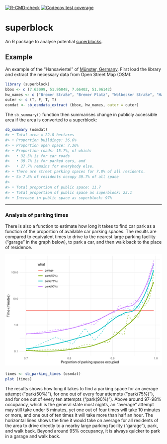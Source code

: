 <!-- README.md is generated from README.Rmd. Please edit that file -->

[![R-CMD-check](https://github.com/UrbanAnalyst/superblock/actions/workflows/R-CMD-check.yaml/badge.svg)](https://github.com/UrbanAnalyst/superblock/actions/workflows/R-CMD-check.yaml)
[![Codecov test
coverage](https://codecov.io/gh/UrbanAnalyst/superblock/graph/badge.svg)](https://app.codecov.io/gh/UrbanAnalyst/superblock)

# superblock

An R package to analyse potential
[superblocks](https://doi.org/10.1016%2Fj.cities.2024.105609).

## Example

An example of the “Hansaviertel” of [Münster,
Germany](https://www.openstreetmap.org/#map=17/51.955569/7.639795).
First load the library and extract the necessary data from Open Street
Map (OSM):

``` r
library (superblock)
bbox <- c (7.63099, 51.95048, 7.66402, 51.96142)
hw_names <- c ("Bremer Straße", "Bremer Platz", "Wolbecker Straße", "Hansaring")
outer <- c (T, F, T, T)
osmdat <- sb_osmdata_extract (bbox, hw_names, outer = outer)
```

The `sb_summary()` function then summarises change in publicly
accessible area if the area is converted to a superblock:

``` r
sb_summary (osmdat)
#> • Total area = 22.8 hectares
#> • Proportion buildings: 36.6%
#> • Proportion open space: 7.36%
#> • Proportion roads: 15.7%, of which:
#>   • 32.5% is for car roads
#>   • 39.7% is for parked cars, and
#>   • 27.7% remains for everybody else.
#> • There are street parking spaces for 7.8% of all residents.
#> • So 7.8% of residents occupy 39.7% of all space
#> 
#> • Total proportion of public space: 11.7
#> • Total proportion of public space as superblock: 23.1
#> • Increase in public space as superblock: 97%
```

------------------------------------------------------------------------

### Analysis of parking times

There is also a function to estimate how long it takes to find car park
as a function of the proportion of available car parking spaces. The
results are compared to equivalent times to drive to the nearest large
parking facility (“garage” in the graph below), to park a car, and then
walk back to the place of residence.

<img src="man/figures/README-parking-times-1.png" width="672" />

``` r
times <- sb_parking_times (osmdat)
plot (times)
```

The results shows how long it takes to find a parking space for an
average attempt (“park(50%)”), for one out of every four attempts
(“park(75%)”), and for one out of every ten attempts (“park(90%)”).
Above around 97-98% occupancy, which is the general state most nights,
an “average” attempt may still take under 5 minutes, yet one out of four
times will take 10 minutes or more, and one out of ten times it will
take more than half an hour. The horizontal lines shows the time it
would take on average for all residents of the area to drive directly to
a nearby large parking facility (“garage”), park, and walk back. Beyond
around 95% occupancy, it is always quicker to park in a garage and walk
back.
